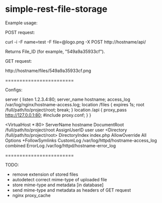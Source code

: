 simple-rest-file-storage
========================

Example usage:

POST request:

curl -i -F name=test -F file=@logo.png -X POST http://hostname/api/

Returns File_ID (for example, "549a9a35933cf").

GET request:

http://hostname/files/549a9a35933cf.png

========================

Configs:

server {
    listen       1.2.3.4:80;
    server_name  hostname;
    access_log  /var/log/nginx/hostname-access.log;
    location /files {
        expires 1s;
        root /full/path/to/project/root;
        break;
    }
    location /api {
        proxy_pass http://127.0.0.1:80;
        #include proxy.conf;
    }
}

<VirtualHost *:80>
 ServerName hostname
 DocumentRoot /full/path/to/project/root
 AssignUserID user user
 <Directory /full/path/to/project/root>
   DirectoryIndex index.php
   AllowOverride All
   Options +FollowSymlinks
 </Directory>
 CustomLog /var/log/httpd/hostname-access_log combined
 ErrorLog /var/log/httpd/hostname-error_log
</VirtualHost>

========================

TODO:

- remove extension of stored files
- autodetect correct mime-type of uploaded file
- store mime-type and metadata [in database]
- send mime-type and metadata as headers of GET request
- nginx proxy_cache
